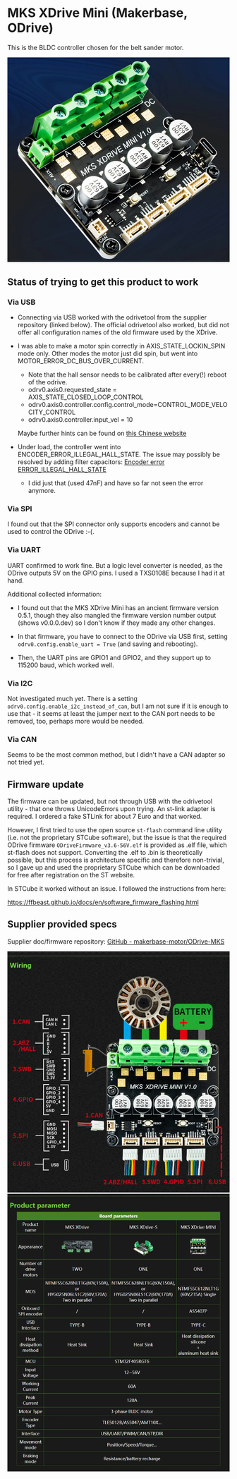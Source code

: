 # MKS XDrive Mini (Makerbase, ODrive)

This is the BLDC controller chosen for the belt sander motor.

![MKS XDrive Mini](odrive.jpg)

## Status of trying to get this product to work

### Via USB

- Connecting via USB worked with the odrivetool from the supplier repository (linked below). The official odrivetool also worked, but did not offer all configuration names of the old firmware used by the XDrive.

- I was able to make a motor spin correctly in AXIS_STATE_LOCKIN_SPIN mode only. Other modes the motor just did spin, but went into MOTOR_ERROR_DC_BUS_OVER_CURRENT.
  * Note that the hall sensor needs to be calibrated after every(!) reboot of the odrive.
  * odrv0.axis0.requested_state = AXIS_STATE_CLOSED_LOOP_CONTROL
  * odrv0.axis0.controller.config.control_mode=CONTROL_MODE_VELOCITY_CONTROL
  * odrv0.axis0.controller.input_vel = 10
  
  Maybe further hints can be found on [this Chinese website](https://blog.csdn.net/gjy_skyblue/category_10813011.html?spm=1001.2014.3001.5482)

- Under load, the controller went into ENCODER_ERROR_ILLEGAL_HALL_STATE. The issue may possibly be resolved by adding filter capacitors: [Encoder error ERROR_ILLEGAL_HALL_STATE](https://discourse.odriverobotics.com/t/encoder-error-error-illegal-hall-state/1047/7)
  * I did just that (used 47nF) and have so far not seen the error anymore.

### Via SPI

I found out that the SPI connector only supports encoders and cannot be used to control the ODrive :-(.

### Via UART

UART confirmed to work fine. But a logic level converter is needed, as the ODrive outputs 5V on the
GPIO pins. I used a TXS0108E because I had it at hand.

Additional collected information:

- I found out that the MKS XDrive Mini has an ancient firmware version 0.5.1, though they also mangled the firmware version number output (shows v0.0.0.dev) so I don't know if they made any other changes.

- In that firmware, you have to connect to the ODrive via USB first, setting `odrv0.config.enable_uart = True` (and saving and rebooting).

- Then, the UART pins are GPIO1 and GPIO2, and they support up to 115200 baud, which worked well.

### Via I2C

Not investigated much yet. There is a setting `odrv0.config.enable_i2c_instead_of_can`, but I am not sure if it is enough to use that - it seems at least the jumper next to the CAN port needs to be removed, too, perhaps more would be needed.

### Via CAN

Seems to be the most common method, but I didn't have a CAN adapter so not tried yet.

## Firmware update

The firmware can be updated, but not through USB with the odrivetool utility - that one throws UnicodeErrors upon trying.
An st-link adapter is required. I ordered a fake STLink for about 7 Euro and that worked.

However, I first tried to use the open source `st-flash` command line utility (i.e. not the proprietary STCube software),
but the issue is that the required ODrive firmware `ODriveFirmware_v3.6-56V.elf` is provided as .elf file, which
st-flash does not support.
Converting the .elf to .bin is theoretically possible, but this process is architecture specific and therefore non-trivial,
so I gave up and used the proprietary STCube which can be downloaded for free after registration on the ST website.

In STCube it worked without an issue. I followed the instructions from here:

https://ffbeast.github.io/docs/en/software_firmware_flashing.html

## Supplier provided specs

Supplier doc/firmware repository: [GitHub - makerbase-motor/ODrive-MKS](https://github.com/makerbase-motor/ODrive-MKS)

![Pinout](pinout.webp)
![Specs](specs.webp)
